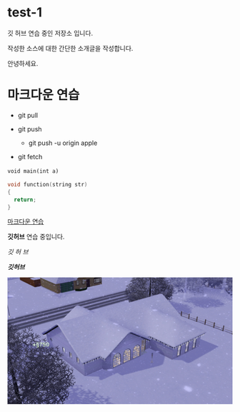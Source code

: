 # test-1
깃 허브 연습 중인 저장소 입니다.

작성한 소스에 대한 간단한 소개글을 작성합니다.

안녕하세요.

# 마크다운 연습

* git pull

* git push
  * git push -u origin apple

* git fetch

`void main(int a)`

```c++
void function(string str)
{
  return;
}
```

[마크다운 연습](https://www.github.com/CSK9/test-1, "클릭하면 이동합니다.")


**깃허브** 연습 중입니다.

*깃 허 브*

***깃허브***

![프로필 이미지](./Screenshot-429.jpg)
